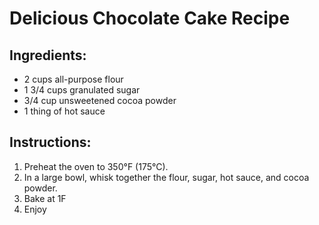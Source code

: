 # Delicious Chocolate Cake Recipe

## Ingredients:
- 2 cups all-purpose flour
- 1 3/4 cups granulated sugar
- 3/4 cup unsweetened cocoa powder
- 1 thing of hot sauce

## Instructions:
1. Preheat the oven to 350°F (175°C).
2. In a large bowl, whisk together the flour, sugar, hot sauce, and cocoa powder.
3. Bake at 1F
4. Enjoy